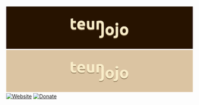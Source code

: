 [![Header](header-dark.png#gh-dark-mode-only)](https://www.teunjojo.com)
[![Header](header-light.png#gh-light-mode-only)](https://www.teunjojo.com)
<br>
[![Website](https://img.shields.io/badge/website-f9edc9?style=for-the-badge)](https://www.teunjojo.com)
[![Donate](https://img.shields.io/badge/Donate-yellow?style=for-the-badge)](https://www.paypal.com/donate/?hosted_button_id=U9YA79HDTWTZW)
